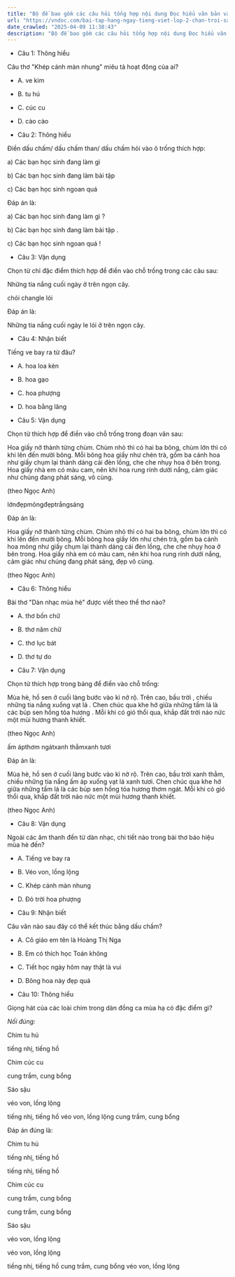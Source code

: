 ```yaml
---
title: "Bộ đề bao gồm các câu hỏi tổng hợp nội dung Đọc hiểu văn bản và Luyện từ và câu được học ở Tuần 22 trong chương trình Tiếng Việt lớp 2 Tập 2 Chân trời sáng tạo."
url: "https://vndoc.com/bai-tap-hang-ngay-tieng-viet-lop-2-chan-troi-sang-tao-tuan-22-thu-2-336011"
date_crawled: "2025-04-09 11:38:43"
description: "Bộ đề bao gồm các câu hỏi tổng hợp nội dung Đọc hiểu văn bản và Luyện từ và câu được học ở Tuần 22 trong chương trình Tiếng Việt lớp 2 Tập 2 Chân trời sáng tạo."
---
```


* Câu 1:  Thông hiểu

Câu thơ "Khép cánh màn nhung" miêu tả hoạt động của ai?

  * A. ve kim 
  * B. tu hú 
  * C. cúc cu 
  * D. cào cào 



* Câu 2:  Thông hiểu

Điền dấu chấm/ dấu chấm than/ dấu chấm hỏi vào ô trống thích hợp:

a) Các bạn học sinh đang làm gì 

b) Các bạn học sinh đang làm bài tập 

c) Các bạn học sinh ngoan quá 

Đáp án là:

a) Các bạn học sinh đang làm gì ?

b) Các bạn học sinh đang làm bài tập .

c) Các bạn học sinh ngoan quá !

* Câu 3:  Vận dụng

Chọn từ chỉ đặc điểm thích hợp để điền vào chỗ trống trong các câu sau:

Những tia nắng cuối ngày  ở trên ngọn cây.

chói changle lói

Đáp án là:

Những tia nắng cuối ngày le lói ở trên ngọn cây.

* Câu 4:  Nhận biết

Tiếng ve bay ra từ đâu?

  * A. hoa loa kèn 
  * B. hoa gạo 
  * C. hoa phượng 
  * D. hoa bằng lăng 



* Câu 5:  Vận dụng

Chọn từ thích hợp để điền vào chỗ trống trong đoạn văn sau:

Hoa giấy nở thành từng chùm. Chùm nhỏ thì có hai ba bông, chùm lớn thì có khi lên đến mười bông. Mỗi bông hoa giấy  như chén trà, gồm ba cánh hoa  như giấy chụm lại thành dáng cái đèn lồng, che che nhụy hoa ở bên trong. Hoa giấy nhà em có màu cam, nên khi hoa rung rinh dưới nắng, cảm giác như chúng đang phát sáng,  vô cùng.

(theo Ngọc Anh)

lớnđẹpmỏngđẹptrắngsáng

Đáp án là:

Hoa giấy nở thành từng chùm. Chùm nhỏ thì có hai ba bông, chùm lớn thì có khi lên đến mười bông. Mỗi bông hoa giấy lớn như chén trà, gồm ba cánh hoa mỏng như giấy chụm lại thành dáng cái đèn lồng, che che nhụy hoa ở bên trong. Hoa giấy nhà em có màu cam, nên khi hoa rung rinh dưới nắng, cảm giác như chúng đang phát sáng, đẹp vô cùng.

(theo Ngọc Anh)

* Câu 6:  Thông hiểu

Bài thơ "Dàn nhạc mùa hè" được viết theo thể thơ nào?

  * A. thơ bốn chữ 
  * B. thơ năm chữ 
  * C. thơ lục bát 
  * D. thơ tự do 



* Câu 7:  Vận dụng

Chọn từ thích hợp trong bảng để điền vào chỗ trống:

Mùa hè, hồ sen ở cuối làng bước vào kì nở rộ. Trên cao, bầu trời , chiếu những tia nắng  xuống vạt lá . Chen chúc qua khe hở giữa những tấm lá là các búp sen hồng tỏa hương . Mỗi khi có gió thổi qua, khắp đất trời náo nức một mùi hương thanh khiết.

(theo Ngọc Anh)

ấm ápthơm ngátxanh thẳmxanh tươi

Đáp án là:

Mùa hè, hồ sen ở cuối làng bước vào kì nở rộ. Trên cao, bầu trời xanh thẳm, chiếu những tia nắng ấm áp xuống vạt lá xanh tươi. Chen chúc qua khe hở giữa những tấm lá là các búp sen hồng tỏa hương thơm ngát. Mỗi khi có gió thổi qua, khắp đất trời náo nức một mùi hương thanh khiết.

(theo Ngọc Anh)

* Câu 8:  Vận dụng

Ngoài các âm thanh đến từ dàn nhạc, chi tiết nào trong bài thơ báo hiệu mùa hè đến?

  * A. Tiếng ve bay ra 
  * B. Véo von, lồng lộng 
  * C. Khép cánh màn nhung 
  * D. Đỏ trời hoa phượng 



* Câu 9:  Nhận biết

Câu văn nào sau đây có thể kết thúc bằng dấu chấm?

  * A. Cô giáo em tên là Hoàng Thị Nga 
  * B. Em có thích học Toán không 
  * C. Tiết học ngày hôm nay thật là vui 
  * D. Bông hoa này đẹp quá 



* Câu 10:  Thông hiểu

Giọng hát của các loài chim trong dàn đồng ca mùa hạ có đặc điểm gì?

_Nối đúng:_

Chim tu hú 

tiếng nhị, tiếng hồ 

Chim cúc cu 

cung trầm, cung bổng 

Sáo sậu 

véo von, lồng lộng 

tiếng nhị, tiếng hồ  véo von, lồng lộng  cung trầm, cung bổng 

Đáp án đúng là:

Chim tu hú 

tiếng nhị, tiếng hồ 

tiếng nhị, tiếng hồ 

Chim cúc cu 

cung trầm, cung bổng 

cung trầm, cung bổng 

Sáo sậu 

véo von, lồng lộng 

véo von, lồng lộng 

tiếng nhị, tiếng hồ  cung trầm, cung bổng  véo von, lồng lộng 
